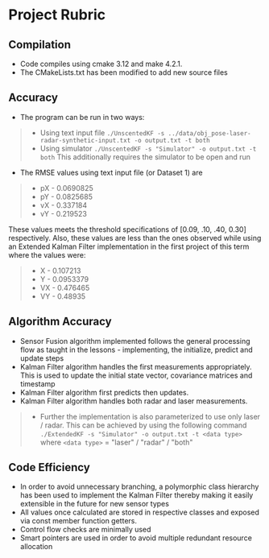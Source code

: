# Project Rubric
## Compilation
- Code compiles using cmake 3.12 and make 4.2.1. 
- The CMakeLists.txt has been modified to add new source files 
## Accuracy
- The program can be run in two ways:
>- Using text input file
`./UnscentedKF -s ../data/obj_pose-laser-radar-synthetic-input.txt -o output.txt -t both`
>- Using simulator
`./UnscentedKF -s "Simulator" -o output.txt -t both`
This additionally requires the simulator to be open and run
- The RMSE values using text input file (or Dataset 1) are 

>- pX - 0.0690825
>- pY - 0.0825685
>- vX - 0.337184
>- vY - 0.219523

These values meets the threshold specifications of [0.09, .10, .40, 0.30] respectively. 
Also, these values are less than the ones observed while using an Extended Kalman Filter implementation in the first project of this term where the values were: 

>- X - 0.107213
>- Y - 0.0953379
>- VX - 0.476465
>- VY - 0.48935

## Algorithm Accuracy
-  Sensor Fusion algorithm implemented follows the general processing flow as taught in the lessons - implementing, the initialize, predict and update steps
- Kalman Filter algorithm handles the first measurements appropriately. This is used to update the initial state vector, covariance matrices and timestamp
- Kalman Filter algorithm first predicts then updates.
- Kalman Filter algorithm handles both radar and laser measurements.
>-  Further the implementation is also parameterized to use only laser / radar. This can be achieved by using the following command
>`./ExtendedKF -s "Simulator" -o output.txt -t <data type>` 
> where `<data type>` = "laser" / "radar" / "both"

## Code Efficiency
- In order to avoid unnecessary branching, a polymorphic class hierarchy has been used to implement the Kalman Filter thereby making it easily extensible in the future for new sensor types 
- All values once calculated are stored in respective classes and exposed via const member function getters.
- Control flow checks are minimally used
- Smart pointers are used in order to avoid multiple redundant resource allocation 